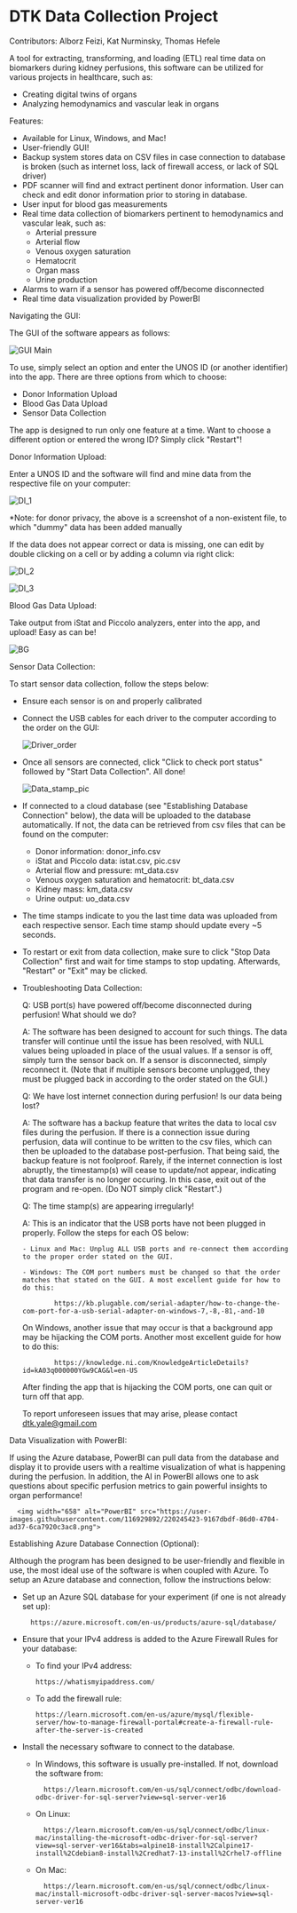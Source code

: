 # DTK Data Collection Project
Contributors: Alborz Feizi, Kat Nurminsky, Thomas Hefele

A tool for extracting, transforming, and loading (ETL) real time data on biomarkers during kidney perfusions, this software can be utilized for various projects in healthcare, such as:
- Creating digital twins of organs
- Analyzing hemodynamics and vascular leak in organs

Features:

- Available for Linux, Windows, and Mac!
- User-friendly GUI!
- Backup system stores data on CSV files in case connection to database is broken (such as internet loss, lack of firewall access, or lack of SQL driver)
- PDF scanner will find and extract pertinent donor information. User can check and edit donor information prior to storing in database.
- User input for blood gas measurements
- Real time data collection of biomarkers pertinent to hemodynamics and vascular leak, such as:
  - Arterial pressure
  - Arterial flow
  - Venous oxygen saturation
  - Hematocrit
  - Organ mass
  - Urine production
- Alarms to warn if a sensor has powered off/become disconnected
- Real time data visualization provided by PowerBI

Navigating the GUI:

The GUI of the software appears as follows:

![GUI Main](https://user-images.githubusercontent.com/116929892/220244767-1b087a14-031e-4603-9dd4-3252978b9c21.png)

To use, simply select an option and enter the UNOS ID (or another identifier) into the app. There are three options from which to choose:
- Donor Information Upload
- Blood Gas Data Upload
- Sensor Data Collection

The app is designed to run only one feature at a time. Want to choose a different option or entered the wrong ID? Simply click "Restart"!

Donor Information Upload:
  
Enter a UNOS ID and the software will find and mine data from the respective file on your computer: 
  
![DI_1](https://user-images.githubusercontent.com/116929892/220244880-387d45df-9a70-4b56-9a12-6023163dd293.png)
  
  *Note: for donor privacy, the above is a screenshot of a non-existent file, to which "dummy" data has been added manually
  
If the data does not appear correct or data is missing, one can edit by double clicking on a cell or by adding a column via right click:
  
![DI_2](https://user-images.githubusercontent.com/116929892/220244909-f5e184fd-b33e-4856-9c98-f82e2bfe120a.png)

![DI_3](https://user-images.githubusercontent.com/116929892/220244921-1d97af0c-0d2f-4d4b-a54c-86cabbe9192e.png)
  
Blood Gas Data Upload:

Take output from iStat and Piccolo analyzers, enter into the app, and upload! Easy as can be!
  
![BG](https://user-images.githubusercontent.com/116929892/220245002-b4d3d7a4-b201-4a3b-8514-b3906e1af30b.png)
  
Sensor Data Collection:
  
To start sensor data collection, follow the steps below:
- Ensure each sensor is on and properly calibrated
- Connect the USB cables for each driver to the computer according to the order on the GUI:

  ![Driver_order](https://user-images.githubusercontent.com/116929892/220245035-19556eca-5424-44ef-bb6c-e3e0f25562e8.png)
    
- Once all sensors are connected, click "Click to check port status" followed by "Start Data Collection". All done!
  
  ![Data_stamp_pic](https://user-images.githubusercontent.com/116929892/220245088-0e519bde-188c-45d3-9a0b-b1b669d2ede7.png)
    
- If connected to a cloud database (see "Establishing Database Connection" below), the data will be uploaded to the database automatically. If not, the data can be retrieved from csv files that can be found on the computer:
    
    - Donor information: donor_info.csv
    - iStat and Piccolo data: istat.csv, pic.csv
    - Arterial flow and pressure: mt_data.csv
    - Venous oxygen saturation and hematocrit: bt_data.csv
    - Kidney mass: km_data.csv
    - Urine output: uo_data.csv
    
- The time stamps indicate to you the last time data was uploaded from each respective sensor. Each time stamp should update every ~5 seconds.
- To restart or exit from data collection, make sure to click "Stop Data Collection" first and wait for time stamps to stop updating. Afterwards, "Restart" or "Exit" may be clicked.
    
- Troubleshooting Data Collection:
    
    Q: USB port(s) have powered off/become disconnected during perfusion! What should we do?
    
    A: The software has been designed to account for such things. The data transfer will continue until the issue has been resolved, with NULL values         being uploaded in place of the usual values. If a sensor is off, simply turn the sensor back on. If a sensor is disconnected, simply reconnect it.         (Note that if multiple sensors become unplugged, they must be plugged back in according to the order stated on the GUI.)    
    
    Q: We have lost internet connection during perfusion! Is our data being lost?
    
    A: The software has a backup feature that writes the data to local csv files during the perfusion. If there is a connection issue during perfusion, 
    data will continue to be written to the csv files, which can then be uploaded to the database post-perfusion. That being said, the backup feature is       not foolproof. Rarely, if the internet connection is lost abruptly, the timestamp(s) will cease to update/not appear, indicating that data transfer is     no longer occuring. In this case, exit out of the program and re-open. (Do NOT simply click "Restart".)
    
    Q: The time stamp(s) are appearing irregularly!
    
    A: This is an indicator that the USB ports have not been plugged in properly. Follow the steps for each OS below:
    
      - Linux and Mac: Unplug ALL USB ports and re-connect them according to the proper order stated on the GUI.
      
      - Windows: The COM port numbers must be changed so that the order matches that stated on the GUI. A most excellent guide for how to do this:
    
              https://kb.plugable.com/serial-adapter/how-to-change-the-com-port-for-a-usb-serial-adapter-on-windows-7,-8,-81,-and-10
    
    On Windows, another issue that may occur is that a background app may be hijacking the COM ports. Another most excellent guide for how to do this:
   
              https://knowledge.ni.com/KnowledgeArticleDetails?id=kA03q000000YGw9CAG&l=en-US
    
    After finding the app that is hijacking the COM ports, one can quit or turn off that app.
    
    To report unforeseen issues that may arise, please contact dtk.yale@gmail.com
    
Data Visualization with PowerBI:
    
If using the Azure database, PowerBI can pull data from the database and display it to provide users with a realtime visualization of what is happening during the perfusion. In addition, the AI in PowerBI allows one to ask questions about specific perfusion metrics to gain powerful insights to organ performance!

      <img width="658" alt="PowerBI" src="https://user-images.githubusercontent.com/116929892/220245423-9167dbdf-86d0-4704-ad37-6ca7920c3ac8.png">

Establishing Azure Database Connection (Optional):
  
Although the program has been designed to be user-friendly and flexible in use, the most ideal use of the software is when coupled with Azure. To setup an Azure database and connection, follow the instructions below:
  
  - Set up an Azure SQL database for your experiment (if one is not already set up):

          https://azure.microsoft.com/en-us/products/azure-sql/database/

  - Ensure that your IPv4 address is added to the Azure Firewall Rules for your database:
    - To find your IPv4 address: 
  
          https://whatismyipaddress.com/
    
    - To add the firewall rule: 
  
          https://learn.microsoft.com/en-us/azure/mysql/flexible-server/how-to-manage-firewall-portal#create-a-firewall-rule-after-the-server-is-created

- Install the necessary software to connect to the database. 
  - In Windows, this software is usually pre-installed. If not, download the software from:

          https://learn.microsoft.com/en-us/sql/connect/odbc/download-odbc-driver-for-sql-server?view=sql-server-ver16
    
  - On Linux:
  
          https://learn.microsoft.com/en-us/sql/connect/odbc/linux-mac/installing-the-microsoft-odbc-driver-for-sql-server?view=sql-server-ver16&tabs=alpine18-install%2Calpine17-install%2Cdebian8-install%2Credhat7-13-install%2Crhel7-offline
  
  - On Mac:
  
          https://learn.microsoft.com/en-us/sql/connect/odbc/linux-mac/install-microsoft-odbc-driver-sql-server-macos?view=sql-server-ver16
